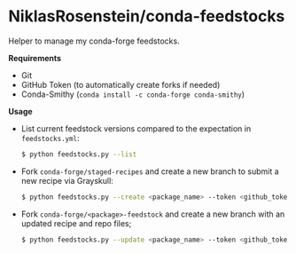 # NiklasRosenstein/conda-feedstocks

Helper to manage my conda-forge feedstocks.

__Requirements__

* Git
* GitHub Token (to automatically create forks if needed)
* Conda-Smithy (`conda install -c conda-forge conda-smithy`)

__Usage__

* List current feedstock versions compared to the expectation in `feedstocks.yml`:

    ```sh
    $ python feedstocks.py --list
    ```

* Fork `conda-forge/staged-recipes` and create a new branch to submit a new recipe via Grayskull:

    ```sh
    $ python feedstocks.py --create <package_name> --token <github_token>
    ```

* Fork `conda-forge/<package>-feedstock` and create a new branch with an updated recipe and repo files;

    ```sh
    $ python feedstocks.py --update <package_name> --token <github_token>
    ```
